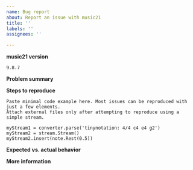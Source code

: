 ```yaml
---
name: Bug report
about: Report an issue with music21
title: ''
labels: ''
assignees: ''

---
```

<!-- Version of music21:  print(music21.__version__) -->
**music21 version**

`9.8.7`   <!-- replace with actual version -->


**Problem summary**
<!-- Briefly: what undesired thing happens when what action is taken? -->


**Steps to reproduce**

```
Paste minimal code example here. Most issues can be reproduced with just a few elements.
Attach external files only after attempting to reproduce using a simple stream.

myStream1 = converter.parse('tinynotation: 4/4 c4 e4 g2')
myStream2 = stream.Stream()
myStream2.insert(note.Rest(0.5))
```

**Expected vs. actual behavior**
<!-- Consider annotating the output produced by a function -->

**More information**
<!-- If relevant: OS, suggested fix, attempted workarounds -->

<!-- Note: only Mac and Windows are directly supported by music21 staff.  
     Bug reports that are specific to other OSes w/o a PR will be closed
     unless the reporter is willing to contribute a fix.
 -->
